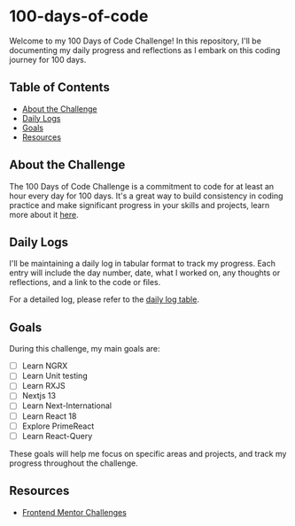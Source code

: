 # 100-days-of-code
Welcome to my 100 Days of Code Challenge! In this repository, I'll be documenting my daily progress and reflections as I embark on this coding journey for 100 days.

## Table of Contents

- [About the Challenge](#about-the-challenge)
- [Daily Logs](#daily-logs)
- [Goals](#goals)
- [Resources](#resources)


## About the Challenge

The 100 Days of Code Challenge is a commitment to code for at least an hour every day for 100 days. It's a great way to build consistency in coding practice and make significant progress in your skills and projects, learn more about it [here](https://www.100daysofcode.com/).

## Daily Logs

I'll be maintaining a daily log in tabular format to track my progress. Each entry will include the day number, date, what I worked on, any thoughts or reflections, and a link to the code or files.

For a detailed log, please refer to the [daily log table](log.md).

## Goals

During this challenge, my main goals are:

- [ ] Learn NGRX
- [ ] Learn Unit testing
- [ ] Learn RXJS
- [ ] Nextjs 13
- [ ] Learn Next-International
- [ ] Learn React 18
- [ ] Explore PrimeReact
- [ ] Learn React-Query

These goals will help me focus on specific areas and projects, and track my progress throughout the challenge.

## Resources

- [Frontend Mentor Challenges]([https://www.100daysofcode.com/](https://www.frontendmentor.io/home))
